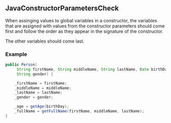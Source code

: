 ## JavaConstructorParametersCheck

When assinging values to global variables in a constructor, the variables that
are assigned with values from the constructor parameters should come first and
follow the order as they appear in the signature of the constructor.

The other variables should come last.

### Example

```java
public Person(
     String firstName, String middleName, String lastName, Date birthDate,
     String gender) {

    _firstName = firstName;
    _middleName = middleName;
    _lastName = lastName;
    _gender = gender;

    _age = getAge(birthDay);
    _fullName = getFullName(firstName, middleName, lastName);
}
```